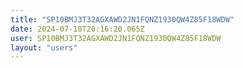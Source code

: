 ```yaml
---
title: "SP10BMJ3T32AGXAWD2JN1FQNZ1930QW4Z85F18WDW"
date: 2024-07-18T20:16:20.065Z
user: SP10BMJ3T32AGXAWD2JN1FQNZ1930QW4Z85F18WDW
layout: "users"
---
```

    